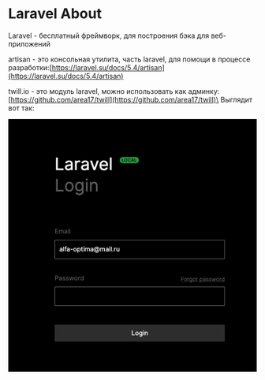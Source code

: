 # Laravel About

Laravel - бесплатный фреймворк, для построения бэка для веб-приложений

artisan - это консольная утилита, часть laravel, для помощи в процессе разработки:[https://laravel.su/docs/5.4/artisan](https://laravel.su/docs/5.4/artisan)

twill.io - это модуль laravel, можно использовать как админку: [https://github.com/area17/twill](https://github.com/area17/twill)\
Выглядит вот так:&#x20;

![](<../../../../.gitbook/assets/изображение (2).png>)
